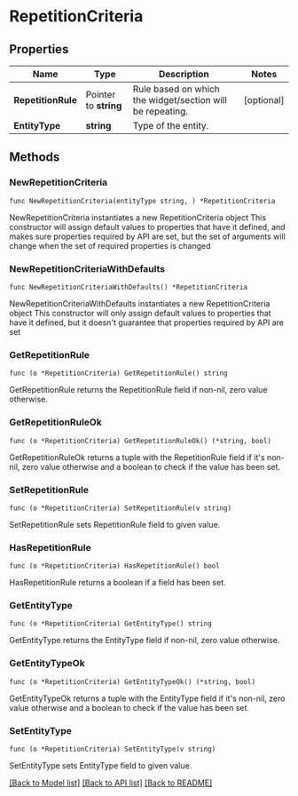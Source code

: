 # RepetitionCriteria

## Properties

Name | Type | Description | Notes
------------ | ------------- | ------------- | -------------
**RepetitionRule** | Pointer to **string** | Rule based on which the widget/section will be repeating. | [optional] 
**EntityType** | **string** | Type of the entity. | 

## Methods

### NewRepetitionCriteria

`func NewRepetitionCriteria(entityType string, ) *RepetitionCriteria`

NewRepetitionCriteria instantiates a new RepetitionCriteria object
This constructor will assign default values to properties that have it defined,
and makes sure properties required by API are set, but the set of arguments
will change when the set of required properties is changed

### NewRepetitionCriteriaWithDefaults

`func NewRepetitionCriteriaWithDefaults() *RepetitionCriteria`

NewRepetitionCriteriaWithDefaults instantiates a new RepetitionCriteria object
This constructor will only assign default values to properties that have it defined,
but it doesn't guarantee that properties required by API are set

### GetRepetitionRule

`func (o *RepetitionCriteria) GetRepetitionRule() string`

GetRepetitionRule returns the RepetitionRule field if non-nil, zero value otherwise.

### GetRepetitionRuleOk

`func (o *RepetitionCriteria) GetRepetitionRuleOk() (*string, bool)`

GetRepetitionRuleOk returns a tuple with the RepetitionRule field if it's non-nil, zero value otherwise
and a boolean to check if the value has been set.

### SetRepetitionRule

`func (o *RepetitionCriteria) SetRepetitionRule(v string)`

SetRepetitionRule sets RepetitionRule field to given value.

### HasRepetitionRule

`func (o *RepetitionCriteria) HasRepetitionRule() bool`

HasRepetitionRule returns a boolean if a field has been set.

### GetEntityType

`func (o *RepetitionCriteria) GetEntityType() string`

GetEntityType returns the EntityType field if non-nil, zero value otherwise.

### GetEntityTypeOk

`func (o *RepetitionCriteria) GetEntityTypeOk() (*string, bool)`

GetEntityTypeOk returns a tuple with the EntityType field if it's non-nil, zero value otherwise
and a boolean to check if the value has been set.

### SetEntityType

`func (o *RepetitionCriteria) SetEntityType(v string)`

SetEntityType sets EntityType field to given value.



[[Back to Model list]](../README.md#documentation-for-models) [[Back to API list]](../README.md#documentation-for-api-endpoints) [[Back to README]](../README.md)


